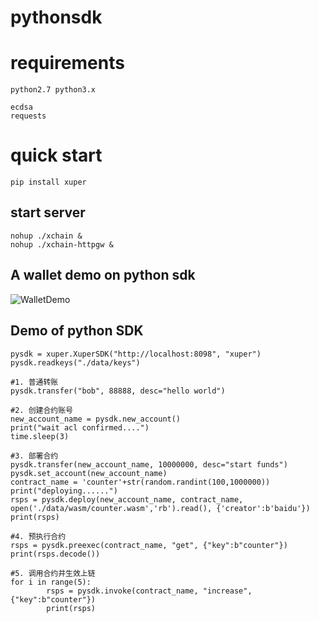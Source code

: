 # pythonsdk

# requirements
    python2.7 python3.x

    ecdsa
    requests
  
# quick start
    pip install xuper

## start server
    nohup ./xchain &
    nohup ./xchain-httpgw &

## A wallet demo on python sdk
![WalletDemo](https://github.com/xuperchain/pythonsdk/blob/master/images/wallet.png)

## Demo of python SDK
  ```
  pysdk = xuper.XuperSDK("http://localhost:8098", "xuper")
  pysdk.readkeys("./data/keys")

  #1. 普通转账
  pysdk.transfer("bob", 88888, desc="hello world")

  #2. 创建合约账号
  new_account_name = pysdk.new_account()
  print("wait acl confirmed....")
  time.sleep(3)

  #3. 部署合约
  pysdk.transfer(new_account_name, 10000000, desc="start funds")
  pysdk.set_account(new_account_name)
  contract_name = 'counter'+str(random.randint(100,1000000))
  print("deploying......")
  rsps = pysdk.deploy(new_account_name, contract_name, open('./data/wasm/counter.wasm','rb').read(), {'creator':b'baidu'})
  print(rsps)

  #4. 预执行合约
  rsps = pysdk.preexec(contract_name, "get", {"key":b"counter"})
  print(rsps.decode())

  #5. 调用合约并生效上链
  for i in range(5):
          rsps = pysdk.invoke(contract_name, "increase", {"key":b"counter"})
          print(rsps)

```
